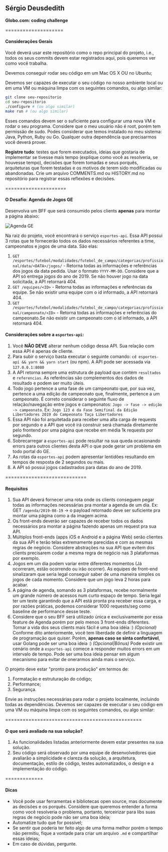 ## Sérgio Deusdedith
**Globo.com: coding challenge**

====================
#### Considerações Gerais
Você deverá usar este repositório como o repo principal do projeto, i.e., todos os seus commits devem estar registrados aqui, pois queremos ver como você trabalha.

Devemos conseguir rodar seu código em um Mac OS X OU no Ubuntu;

Devemos ser capazes de executar o seu código no nosso ambiente local ou em uma VM ou máquina limpa com os seguintes comandos, ou algo similar:

```bash
git clone seu-repositorio
cd seu-repositorio
./configure # (ou algo similar)
make run # (ou algo similar)
```

Esses comandos devem ser o suficiente para configurar uma nova VM e rodar o seu programa. Considere que o meu usuário não é root, porém tem permissão de sudo. Podes considerar que temos instalado no meu sistema: Java, Python, Ruby ou Go. Qualquer outra dependência que precisarmos você deverá prover.

**Registre tudo**: testes que forem executados, ideias que gostaria de implementar se tivesse mais tempo (explique como você as resolveria, se houvesse tempo), decisões que forem tomadas e seus porquês, arquiteturas que forem testadas e os motivos de terem sido modificadas ou abandonadas. Crie um arquivo COMMENTS.md ou HISTORY.md no repositório para registrar essas reflexões e decisões.

=====================
#### O Desafio: Agenda de Jogos GE

Desenvolva um BFF que será consumido pelos clients **apenas** para montar a página abaixo:

![Agenda GE](agenda-tela.png?raw=true)

Na raiz do projeto, você encontrará o serviço `esportes-api`. Essa API possui 3 rotas que te fornecerão todos os dados necessários referentes a time, campeonatos e jogos de uma data. São elas:
1. `GET /esportes/futebol/modalidades/futebol_de_campo/categorias/profissional/data/<DATA>/jogos/` - Retorna todas as informações e referências dos jogos da data pedida. Usar o formato `YYYY-MM-DD`. Considere que a API só entrega jogos do ano de 2019. Se não houver jogo na data solicitada, a API retornará 404.
2. `GET /equipes/<ID>` - Retorna todas as informações e referências da equipe. Se não existir uma equipe com o id informado, a API retornará 404.
3. `GET /esportes/futebol/modalidades/futebol_de_campo/categorias/profissional/campeonato/<ID>` - Retorna todas as informações e referências do campeonato.Se não existir um campeonato com o id informado, a API retornará 404.

#### Considerações sobre a `esportes-api`:
1. Você **NÃO DEVE** alterar nenhum código dessa API. Sua relação com essa API é apenas de cliente.
2. Para subir o serviço basta executar o seguinte comando:
`cd esportes-api && yarn && yarn start` (ou npm).
A API pode ser acessada via `127.0.0.1:8080`
3. A API retorna sempre uma estrutura de payload que contém `resultados` e `referencias`. As referências são complementos dos dados de resultado e podem ser muito úteis.
4. Todo jogo pertence a uma fase de um campeonato que, por sua vez, pertence a uma edição de campeonato que, finalmente, pertence a um campeonato. É correto considerar o seguinte fluxo de relação/navegação entre jogos e campeonatos:
`Jogo -> fase -> edição -> campeonato`.
Ex: `Jogo 123 é da Fase Semifinal da Edição Libertadores 2019 do Campeonato Taça Libertadores`
5. Essa API não foi arquitetada para receber uma alta carga de requests por segundo e a API que você irá construir será chamada diretamente pelo frontend por uma página que recebe em média 1k requests por segundo.
6. Sobrecarregar a `esportes-api` pode resultar na sua queda ocasionando errors para outros clientes desta API o que pode gerar um problema em todo portal do GE.
7. As rotas da `esportes-api` podem apresentar lentidões resultando em tempos de resposta de 2 segundos ou mais.
8. A API só possui jogos cadastrados para datas do ano de 2019.


============================
#### Requisitos
1. Sua API deverá fornecer uma rota onde os clients conseguem pegar todas as informações necessárias pra montar a agenda de um dia.
Ex: GET `/agenda/2019-08-19` -> o payload retornado deve ser suficiente pra montar uma página como a da imagem acima.
2. Os front-ends deverão ser capazes de receber todos os dados necessários pra montar a página fazendo apenas um request pra sua API.
3. Múltiplos front-ends (apps iOS e Android e a página Web) serão clientes da sua API e terão telas extremamente parecidas e com as mesmas regras de negócio. Considere abstrações na sua API que evitem dos clients precisarem codar a mesma regra de negócio nas 3 plataformas por exemplo.
4. Jogos em um dia podem variar entre diferentes momentos (Já ocorreram, estão ocorrendo ou irão ocorrer). As equipes de front-end sinalizaram que seria legal conseguir saber de uma maneira simples os jogos de cada momento. Considere que um jogo leva 2 horas para acabar. 
5. A página de agenda, somando as 3 plataformas, recebe normalmente um grande número de acessos num curto espaço de tempo. Seria legal ter um teste garantindo que a API está pronta pra receber essa carga, e por razões práticas, podemos considerar 1000 requests/seg como baseline de performance desse teste.  
6. Considere que o seu BFF será utilizado única e exclusivamente por essa feature de Agenda porém por pelo menos 3 front-ends diferentes. Tornar a vida dos seus clients mais fácil é uma boa idéia :)
_*(Opcional)*_ Conforme dito anteriormente, você tem liberdade de definir a linguagem de programação que quiser. Porém, **apenas caso se sinta confortável**, usar Golang pode ser uma boa ideia :)
_*(Opcional|Bônus)*_ Pode existir um cenário onde a `esportes-api` comece a responder muitos errors em um intervalo de tempo. Pode ser uma boa ideia pensar em algum mecanismo para evitar de onerarmos ainda mais o serviço.

O projeto deve estar "pronto para produção" em termos de:

1. Formatação e estruturação do código;
2. Performance;
3. Segurança.

Envie as instruções necessárias para rodar o projeto localmente, incluindo todas as dependências. Devemos ser capazes de executar o seu código em uma VM ou máquina limpa com os seguintes comandos, ou algo similar:

===============================================
#### O que será avaliado na sua solução?

1. As funcionalidades listadas anteriormente devem estar presentes na sua solução.
2. Seu código será observado por uma equipe de desenvolvedores que avaliarão a simplicidade e clareza da solução, a arquitetura, documentação, estilo de código, testes automatizados, o design e a implementação do código.

=============
#### Dicas

- Você pode usar ferramentas e bibliotecas open source, mas documente as decisões e os porquês. Considere que queremos entender a forma como você resolveria o problema, portanto, terceirizar para libs suas regras de negócio pode não ser uma boa ideia;
- Automatize tudo que for possível;
- Se sentir que poderia ter feito algo de uma forma melhor porém o tempo não permitiu, fique a vontade para criar um arquivo `.md` e compartilhar essas ideias;
- Em caso de dúvidas, pergunte.
